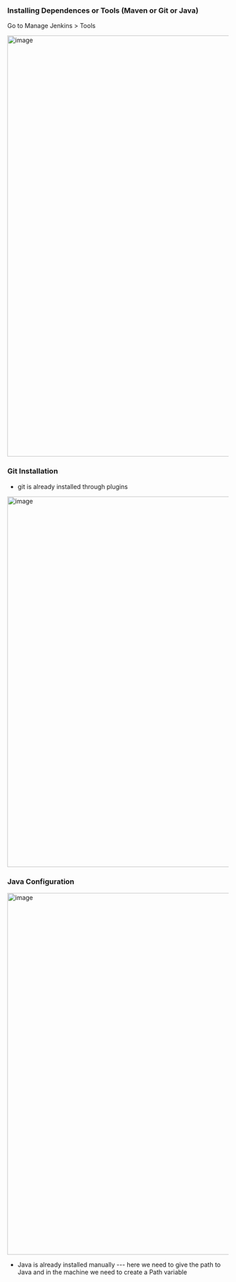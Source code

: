 ### Installing Dependences or Tools (Maven or Git or Java)

Go to Manage Jenkins > Tools 

<img width="959" alt="image" src="https://github.com/user-attachments/assets/76d386f1-477a-4c64-b089-c9c2b2302fe3" />


### Git Installation 
- git is already installed through plugins

<img width="844" alt="image" src="https://github.com/user-attachments/assets/76d2c6cb-9f79-4943-a573-7e27a9ab7ae1" />

### Java Configuration 

<img width="824" alt="image" src="https://github.com/user-attachments/assets/0b556c5d-c261-4ffd-8e60-a440243abd4a" />



- Java is already installed manually --- here we need to give the path to Java and in the machine we need to create a Path variable

